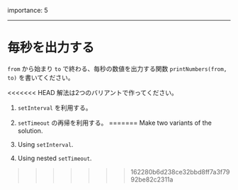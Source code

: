 importance: 5

---

# 毎秒を出力する

`from` から始まり `to` で終わる、毎秒の数値を出力する関数 `printNumbers(from, to)` を書いてください。

<<<<<<< HEAD
解法は2つのバリアントで作ってください。

1. `setInterval` を利用する。
2. `setTimeout` の再帰を利用する。
=======
Make two variants of the solution.

1. Using `setInterval`.
2. Using nested `setTimeout`.
>>>>>>> 162280b6d238ce32bbd8ff7a3f7992be82c2311a
